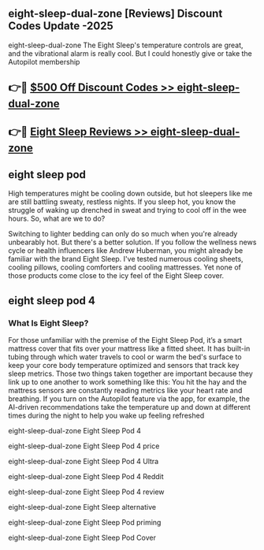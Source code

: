 ## eight-sleep-dual-zone [Reviews​] Discount Codes Update -2025

eight-sleep-dual-zone The Eight Sleep's temperature controls are great, and the vibrational alarm is really cool. But I could honestly give or take the Autopilot membership

## 👉🔴 [$500 Off Discount Codes >> eight-sleep-dual-zone](http://download.freeplayer.one?title=eight-sleep-dual-zone&ref=18-ES)

## 👉🔴 [Eight Sleep Reviews >> eight-sleep-dual-zone](http://download.freeplayer.one?title=eight-sleep-dual-zone&ref=18-ES)

## eight sleep pod

High temperatures might be cooling down outside, but hot sleepers like me are still battling sweaty, restless nights. If you sleep hot, you know the struggle of waking up drenched in sweat and trying to cool off in the wee hours. So, what are we to do?

Switching to lighter bedding can only do so much when you're already unbearably hot. But there's a better solution. If you follow the wellness news cycle or health influencers like Andrew Huberman, you might already be familiar with the brand Eight Sleep. I've tested numerous cooling sheets, cooling pillows, cooling comforters and cooling mattresses. Yet none of those products come close to the icy feel of the Eight Sleep cover.

## eight sleep pod 4

### What Is Eight Sleep?

For those unfamiliar with the premise of the Eight Sleep Pod, it’s a smart mattress cover that fits over your mattress like a fitted sheet. It has built-in tubing through which water travels to cool or warm the bed's surface to keep your core body temperature optimized and sensors that track key sleep metrics. Those two things taken together are important because they link up to one another to work something like this: You hit the hay and the mattress sensors are constantly reading metrics like your heart rate and breathing. If you turn on the Autopilot feature via the app, for example, the AI-driven recommendations take the temperature up and down at different times during the night to help you wake up feeling refreshed

eight-sleep-dual-zone Eight Sleep Pod 4

eight-sleep-dual-zone Eight Sleep Pod 4 price

eight-sleep-dual-zone Eight Sleep Pod 4 Ultra

eight-sleep-dual-zone Eight Sleep Pod 4 Reddit

eight-sleep-dual-zone Eight Sleep Pod 4 review

eight-sleep-dual-zone Eight Sleep alternative

eight-sleep-dual-zone Eight Sleep Pod priming

eight-sleep-dual-zone Eight Sleep Pod Cover